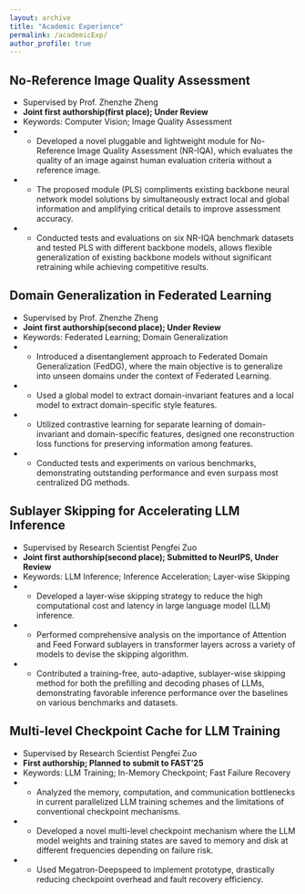 ```yaml
---
layout: archive
title: "Academic Experience"
permalink: /academicExp/
author_profile: true
---
```


## No-Reference Image Quality Assessment
* Supervised by Prof. Zhenzhe Zheng
* **Joint first authorship(first place); Under Review**
* Keywords: Computer Vision; Image Quality Assessment
* * Developed a novel pluggable and lightweight module for No-Reference Image Quality Assessment (NR-IQA), which evaluates the quality of an image against human evaluation criteria without a reference image. 
* * The proposed module (PLS) compliments existing backbone neural network model solutions by simultaneously extract local and global information and amplifying critical details to improve assessment accuracy. 
* * Conducted tests and evaluations on six NR-IQA benchmark datasets and tested PLS with different backbone models, allows flexible generalization of existing backbone models without significant retraining while achieving competitive results. 

## Domain Generalization in Federated Learning      
* Supervised by Prof. Zhenzhe Zheng
* **Joint first authorship(second place); Under Review**
* Keywords: Federated Learning; Domain Generalization
* * Introduced a disentanglement approach to Federated Domain Generalization (FedDG), where the main objective is to generalize into unseen domains under the context of Federated Learning. 
* * Used a global model to extract domain-invariant features and a local model to extract domain-specific style features. 
* * Utilized contrastive learning for separate learning of domain-invariant and domain-specific features, designed one reconstruction loss functions for preserving information among features. 
* * Conducted tests and experiments on various benchmarks, demonstrating outstanding performance and even surpass most centralized DG methods. 

## Sublayer Skipping for Accelerating LLM Inference      
* Supervised by Research Scientist Pengfei Zuo
* **Joint first authorship(second place); Submitted to NeurIPS, Under Review**
* Keywords: LLM Inference; Inference Acceleration; Layer-wise Skipping
* * Developed a layer-wise skipping strategy to reduce the high computational cost and latency in large language model (LLM) inference.
* * Performed comprehensive analysis on the importance of Attention and Feed Forward sublayers in transformer layers across a variety of models to devise the skipping algorithm. 
* * Contributed a training-free, auto-adaptive, sublayer-wise skipping method for both the prefilling and decoding phases of LLMs, demonstrating favorable inference performance over the baselines on various benchmarks and datasets. 

## Multi-level Checkpoint Cache for LLM Training   
* Supervised by Research Scientist Pengfei Zuo
* **First authorship; Planned to submit to FAST’25**
* Keywords: LLM Training; In-Memory Checkpoint; Fast Failure Recovery
* * Analyzed the memory, computation, and communication bottlenecks in current parallelized LLM training schemes and the limitations of conventional checkpoint mechanisms. 
* * Developed a novel multi-level checkpoint mechanism where the LLM model weights and training states are saved to memory and disk at different frequencies depending on failure risk. 
* * Used Megatron-Deepspeed to implement prototype, drastically reducing checkpoint overhead and fault recovery efficiency.

